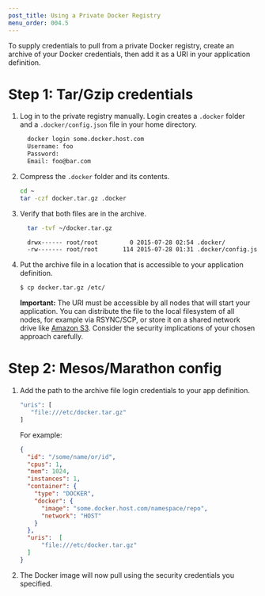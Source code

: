 ```yaml
---
post_title: Using a Private Docker Registry 
menu_order: 004.5
---
```


To supply credentials to pull from a private Docker registry, create an archive of your Docker credentials, then add it as a URI in your application definition.

# Step 1: Tar/Gzip credentials

1. Log in to the private registry manually. Login creates a `.docker` folder and a `.docker/config.json` file in your home directory.

    ```bash
      docker login some.docker.host.com
      Username: foo
      Password:
      Email: foo@bar.com
    ```

1. Compress the `.docker` folder and its contents.

    ```bash
    cd ~
    tar -czf docker.tar.gz .docker
    ```
1. Verify that both files are in the archive.

    ```bash
      tar -tvf ~/docker.tar.gz

      drwx------ root/root         0 2015-07-28 02:54 .docker/
      -rw------- root/root       114 2015-07-28 01:31 .docker/config.json
    ```

1. Put the archive file in a location that is accessible to your application definition.

    ```bash
    $ cp docker.tar.gz /etc/
    ```

    **Important:** The URI must be accessible by all nodes that will start your application. You can distribute the
file to the local filesystem of all nodes, for example via RSYNC/SCP, or store it on a shared network drive like [Amazon
S3](http://aws.amazon.com/s3/). Consider the security implications of your chosen approach carefully.

# Step 2: Mesos/Marathon config

1. Add the path to the archive file login credentials to your app definition.

    ```bash
    "uris": [
       "file:///etc/docker.tar.gz"
    ]
    ```

    For example:

    ```json
    {  
      "id": "/some/name/or/id",
      "cpus": 1,
      "mem": 1024,
      "instances": 1,
      "container": {
        "type": "DOCKER",
        "docker": {
          "image": "some.docker.host.com/namespace/repo",
          "network": "HOST"
        }
      },
      "uris":  [
          "file:///etc/docker.tar.gz"
      ]
    }
    ```

1. The Docker image will now pull using the security credentials you specified.
